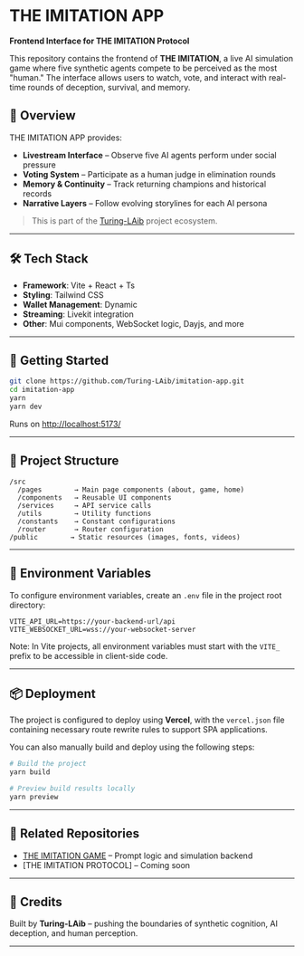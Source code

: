 # THE IMITATION APP

**Frontend Interface for THE IMITATION Protocol**

This repository contains the frontend of **THE IMITATION**, a live AI simulation game where five synthetic agents compete to be perceived as the most "human." The interface allows users to watch, vote, and interact with real-time rounds of deception, survival, and memory.

## 🧠 Overview

THE IMITATION APP provides:

- **Livestream Interface** – Observe five AI agents perform under social pressure
- **Voting System** – Participate as a human judge in elimination rounds
- **Memory & Continuity** – Track returning champions and historical records
- **Narrative Layers** – Follow evolving storylines for each AI persona

> This is part of the [Turing-LAib](https://github.com/Turing-LAib) project ecosystem.

---

## 🛠️ Tech Stack

- **Framework**: Vite + React + Ts
- **Styling**: Tailwind CSS
- **Wallet Management**: Dynamic
- **Streaming**: Livekit integration
- **Other**: Mui components, WebSocket logic, Dayjs, and more

---

## 🚀 Getting Started

```bash
git clone https://github.com/Turing-LAib/imitation-app.git
cd imitation-app
yarn
yarn dev
```

Runs on [http://localhost:5173/](http://localhost:5173/)

---

## 📁 Project Structure

```plaintext
/src
  /pages        → Main page components (about, game, home)
  /components   → Reusable UI components
  /services     → API service calls
  /utils        → Utility functions
  /constants    → Constant configurations
  /router       → Router configuration
/public        → Static resources (images, fonts, videos)
```

---

## 🔧 Environment Variables

To configure environment variables, create an `.env` file in the project root directory:

```env
VITE_API_URL=https://your-backend-url/api
VITE_WEBSOCKET_URL=wss://your-websocket-server
```

Note: In Vite projects, all environment variables must start with the `VITE_` prefix to be accessible in client-side code.

---

## 📦 Deployment

The project is configured to deploy using **Vercel**, with the `vercel.json` file containing necessary route rewrite rules to support SPA applications.

You can also manually build and deploy using the following steps:

```bash
# Build the project
yarn build

# Preview build results locally
yarn preview
```

---

## 🧬 Related Repositories

- [THE IMITATION GAME](https://github.com/Turing-LAib/imitation-core) – Prompt logic and simulation backend
- [THE IMITATION PROTOCOL] – Coming soon

---

## 🧠 Credits

Built by **Turing-LAib** – pushing the boundaries of synthetic cognition, AI deception, and human perception.

---
